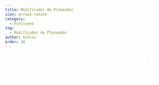 ```yaml
---
title: Modificador de Planeador
icon: arrows-rotate
category:
  - Funciones
tag:
  - Modificador de Planeador
author: Schvis
order: 10
---
```


## <span style='color:white;'>Modificador de Planeador te permite cambiar tu planeador aunque no tengas la skin desbloqueada.</span>